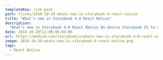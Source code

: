 ```yaml
---
templateKey: link-post
path: /links/2018-10-29-whats-new-in-storybook-4-react-native
title: "What’s new in Storybook 4.0 React Native"
description:
  "What’s new in Storybook 4.0 React Native On-device Storybook UI to make you more productive React Native is the second most popular framework for Storybook. "
date: 2018-10-29T12:00:00-04:00
url: https://medium.com/storybookjs/whats-new-in-storybook-4-0-react-native-741c7f481bbb
image: 2018-10-29-whats-new-in-storybook-4-react-native.png
tags:
  - React Native
---
```

